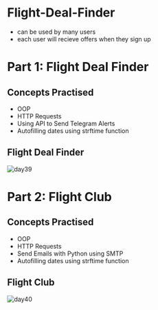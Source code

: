 # Flight-Deal-Finder
- can be used by many users
- each user will recieve offers when they sign up

# Part 1: Flight Deal Finder
## Concepts Practised
- OOP
- HTTP Requests
- Using API to Send Telegram Alerts
- Autofilling dates using strftime function
## Flight Deal Finder
![day39](https://user-images.githubusercontent.com/98851253/156944290-de51e891-a114-411b-834b-7e07cb1881c4.gif)


# Part 2: Flight Club
## Concepts Practised
- OOP
- HTTP Requests
- Send Emails with Python using SMTP
- Autofilling dates using strftime function
## Flight Club
![day40](https://user-images.githubusercontent.com/98851253/157084913-95f87e5d-c4a3-46c9-872a-9f37feaeec13.gif)
